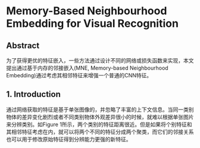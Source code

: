 # Memory-Based Neighbourhood Embedding for Visual Recognition

## Abstract
为了获得更优的特征嵌入，一些方法通过设计不同的网络或损失函数来实现，本文提出通过基于内存的邻接嵌入(MNE, Memory-based Neighbourhood Embedding)通过考虑其相邻特征来增强一个普通的CNN特征。

## 1. Introduction
通过网络获取的特征是基于单张图像的，并忽略了丰富的上下文信息。当同一类别物体的差异变化剧烈或者不同类别物体外观差异很小的时候，就难以根据单张图片来分辨类别。如Figure 1所示，两个类别的特征距离很近。但是如果将个别特征和其相邻特征考虑在内，就可以将两个不同的特征分成两个聚类，而它们的邻接关系也可以用于修改原始特征得到分辨能力更强的新特征。

